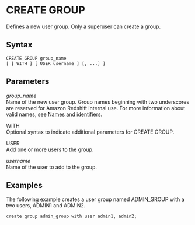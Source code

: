 # CREATE GROUP<a name="r_CREATE_GROUP"></a>

Defines a new user group\. Only a superuser can create a group\.

## Syntax<a name="r_CREATE_GROUP-synopsis"></a>

```
CREATE GROUP group_name
[ [ WITH ] [ USER username ] [, ...] ]
```

## Parameters<a name="r_CREATE_GROUP-parameters"></a>

 *group\_name*   
Name of the new user group\. Group names beginning with two underscores are reserved for Amazon Redshift internal use\. For more information about valid names, see [Names and identifiers](r_names.md)\.

WITH  
Optional syntax to indicate additional parameters for CREATE GROUP\.

USER  
Add one or more users to the group\.

 *username*   
Name of the user to add to the group\.

## Examples<a name="r_CREATE_GROUP-examples"></a>

The following example creates a user group named ADMIN\_GROUP with a two users, ADMIN1 and ADMIN2\.

```
create group admin_group with user admin1, admin2;
```